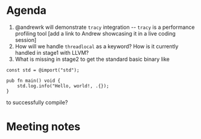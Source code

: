 # Agenda

1. @andrewrk will demonstrate `tracy` integration -- `tracy` is a performance profiling tool [add a link to Andrew showcasing it in a live coding session]
2. How will we handle `threadlocal` as a keyword? How is it currently handled in stage1 with LLVM?
3. What is missing in stage2 to get the standard basic binary like

```zig
const std = @import("std");

pub fn main() void {
    std.log.info("Hello, world!, .{});
}
```

to successfully compile?

# Meeting notes